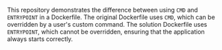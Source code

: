 This repository demonstrates the difference between using `CMD` and `ENTRYPOINT` in a Dockerfile. The original Dockerfile uses `CMD`, which can be overridden by a user's custom command. The solution Dockerfile uses `ENTRYPOINT`, which cannot be overridden, ensuring that the application always starts correctly.
